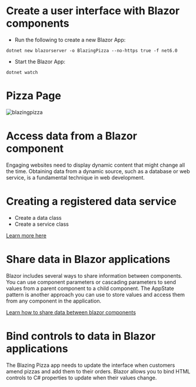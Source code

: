 
# Create a user interface with Blazor components

- Run the following to create a new Blazor App:

```
dotnet new blazorserver -o BlazingPizza --no-https true -f net6.0
```

- Start the Blazor App:

```
dotnet watch
```

# Pizza Page
![blazingpizza](https://user-images.githubusercontent.com/63488970/227808256-e06e2f8b-3732-473c-a183-2e1327177373.gif)


# Access data from a Blazor component
Engaging websites need to display dynamic content that might change all the time. Obtaining data from a dynamic source, such as a database or web service, is a fundamental technique in web development.

# Creating a registered data service
- Create a data class
- Create a service class

[Learn more here](https://learn.microsoft.com/en-us/training/modules/interact-with-data-blazor-web-apps/4-access-data-from-blazor-components)


# Share data in Blazor applications
Blazor includes several ways to share information between components. You can use component parameters or cascading parameters to send values from a parent component to a child component. The AppState pattern is another approach you can use to store values and access them from any component in the application.

[Learn how to share data between blazor components](https://learn.microsoft.com/en-us/training/modules/interact-with-data-blazor-web-apps/6-share-data-in-blazor-applications)


# Bind controls to data in Blazor applications

The Blazing Pizza app needs to update the interface when customers amend pizzas and add them to their orders. Blazor allows you to bind HTML controls to C# properties to update when their values change.

